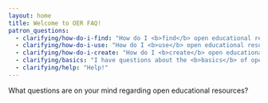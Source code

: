 ```yaml
---
layout: home
title: Welcome to OER FAQ!
patron_questions:
  - clarifying/how-do-i-find: "How do I <b>find</b> open educational resources?"
  - clarifying/how-do-i-use: "How do I <b>use</b> open educational resources?"
  - clarifying/how-do-i-create: "How do I <b>create</b> open educational resources?"
  - clarifying/basics: "I have questions about the <b>basics</b> of open educational resources"
  - clarifying/help: "Help!"
---
```


What questions are on your mind regarding open educational resources?
